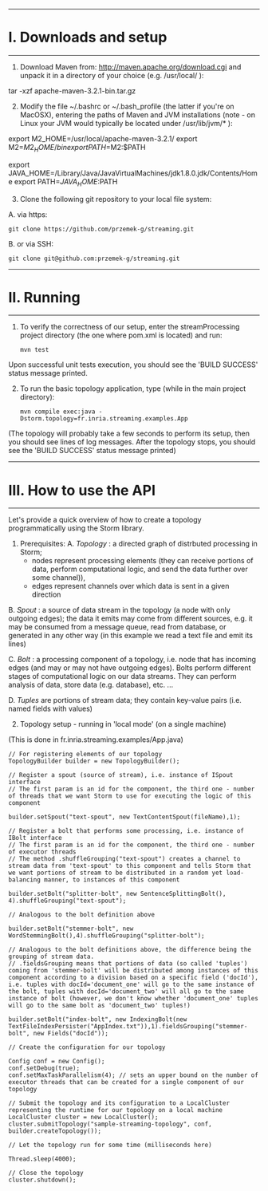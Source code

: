 -----------------------------------------------------------------------------------------------------------
# I. Downloads and setup
-----------------------------------------------------------------------------------------------------------

1. Download Maven from: http://maven.apache.org/download.cgi  and unpack it in a directory of your choice (e.g. /usr/local/ ):

tar -xzf apache-maven-3.2.1-bin.tar.gz
 
2. Modify the file ~/.bashrc or ~/.bash_profile (the latter if you're on MacOSX), entering the paths of Maven and JVM installations (note - on Linux your JVM would typically be located under /usr/lib/jvm/* ):

export M2_HOME=/usr/local/apache-maven-3.2.1/
export M2=$M2_HOME/bin
export PATH=$M2:$PATH

export JAVA_HOME=/Library/Java/JavaVirtualMachines/jdk1.8.0.jdk/Contents/Home
export PATH=$JAVA_HOME:$PATH

3. Clone the following git repository to your local file system:

A. via https:

	git clone https://github.com/przemek-g/streaming.git

B. or via SSH:

	git clone git@github.com:przemek-g/streaming.git

-----------------------------------------------------------------------------------------------------------
# II. Running
-----------------------------------------------------------------------------------------------------------

1. To verify the correctness of our setup, enter the streamProcessing project directory (the one where pom.xml is located) and run:

	```
	mvn test
	```

Upon successful unit tests execution, you should see the 'BUILD SUCCESS' status message printed.

2. To run the basic topology application, type (while in the main project directory):

	```
	mvn compile exec:java -Dstorm.topology=fr.inria.streaming.examples.App 
	```

(The topology will probably take a few seconds to perform its setup, then you should see lines of log messages. After the topology stops, you should see the 'BUILD SUCCESS' status message printed)

-----------------------------------------------------------------------------------------------------------
# III. How to use the API
-----------------------------------------------------------------------------------------------------------

Let's provide a quick overview of how to create a topology programmatically using the Storm library.

1. Prerequisites:
A. *Topology* : a directed graph of distrbuted processing in Storm; 
   - nodes represent processing elements (they can receive portions of data, perform computational logic, and send the data further over some channel)), 
   - edges represent channels over which data is sent in a given direction

B. *Spout* : a source of data stream in the topology (a node with only outgoing edges); the data it emits may come from different sources, e.g. it may be consumed from a message queue, read from database, or generated in any other way (in this example we read a text file and emit its lines)

C. *Bolt* : a processing component of a topology, i.e. node that has incoming edges (and may or may not have outgoing edges). Bolts perform different stages of computational logic on our data streams. They can perform analysis of data, store data (e.g. database), etc. ...

D. *Tuples* are portions of stream data; they contain key-value pairs (i.e. named fields with values)

2. Topology setup - running in 'local mode' (on a single machine) 

(This is done in fr.inria.streaming.examples/App.java)

```
// For registering elements of our topology
TopologyBuilder builder = new TopologyBuilder(); 

// Register a spout (source of stream), i.e. instance of ISpout interface 
// The first param is an id for the component, the third one - number of threads that we want Storm to use for executing the logic of this component

builder.setSpout("text-spout", new TextContentSpout(fileName),1); 

// Register a bolt that performs some processing, i.e. instance of IBolt interface
// The first param is an id for the component, the third one - number of executor threads
// The method .shuffleGrouping("text-spout") creates a channel to stream data from 'text-spout' to this component and tells Storm that we want portions of stream to be distributed in a random yet load-balancing manner, to instances of this component 

builder.setBolt("splitter-bolt", new SentenceSplittingBolt(), 4).shuffleGrouping("text-spout"); 

// Analogous to the bolt definition above

builder.setBolt("stemmer-bolt", new WordStemmingBolt(),4).shuffleGrouping("splitter-bolt");

// Analogous to the bolt definitions above, the difference being the grouping of stream data.
// .fieldsGrouping means that portions of data (so called 'tuples') coming from 'stemmer-bolt' will be distributed among instances of this component according to a division based on a specific field ('docId'), i.e. tuples with docId='document_one' will go to the same instance of the bolt, tuples with docId='document_two' will all go to the same instance of bolt (however, we don't know whether 'document_one' tuples will go to the same bolt as 'document_two' tuples!)

builder.setBolt("index-bolt", new IndexingBolt(new TextFileIndexPersister("AppIndex.txt")),1).fieldsGrouping("stemmer-bolt", new Fields("docId"));

// Create the configuration for our topology

Config conf = new Config();
conf.setDebug(true);
conf.setMaxTaskParallelism(4); // sets an upper bound on the number of executor threads that can be created for a single component of our topology

// Submit the topology and its configuration to a LocalCluster representing the runtime for our topology on a local machine
LocalCluster cluster = new LocalCluster();
cluster.submitTopology("sample-streaming-topology", conf, builder.createTopology());

// Let the topology run for some time (milliseconds here)

Thread.sleep(4000);

// Close the topology
cluster.shutdown();
```
